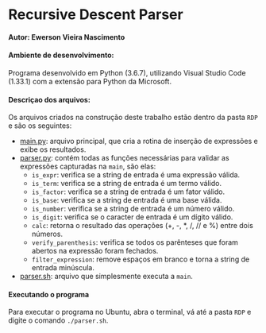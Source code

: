 # Recursive Descent Parser

#### Autor: Ewerson Vieira Nascimento

#### Ambiente de desenvolvimento:
Programa desenvolvido em Python (3.6.7), utilizando Visual Studio Code (1.33.1) com a extensão para Python da Microsoft.

#### Descriçao dos arquivos:
Os arquivos criados na construção deste trabalho estão dentro da pasta ``RDP`` e são os seguintes:
- [main.py](main.py): arquivo principal, que cria a rotina de inserção de expressões e exibe os resultados.
- [parser.py](parser.py): contém todas as funções necessárias para validar as expressões capturadas na ``main``, são elas:
    - ``is_expr``: verifica se a string de entrada é uma expressão válida.
    - ``is_term``: verifica se a string de entrada é um termo válido.
    - ``is_factor``: verifica se a string de entrada é um fator válido.
    - ``is_base``: verifica se a string de entrada é uma base válida.
    - ``is_number``: verifica se a string de entrada é um número válido.
    - ``is_digit``: verifica se o caracter de entrada é um dígito válido.
    - ``calc``: retorna o resultado das operações (+, -, *, /, // e %) entre dois números.
    - ``verify_parenthesis``: verifica se todos os parênteses que foram abertos na expressão foram fechados.
    - ``filter_expression``: remove espaços em branco e torna a string de entrada minúscula.
- [parser.sh](parser.sh): arquivo que simplesmente executa a ``main``.

#### Executando o programa
Para executar o programa no Ubuntu, abra o terminal, vá até a pasta ``RDP`` e digite o comando ``./parser.sh``.